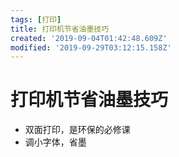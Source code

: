 ```yaml
---
tags: [打印]
title: 打印机节省油墨技巧
created: '2019-09-04T01:42:48.609Z'
modified: '2019-09-29T03:12:15.158Z'
---
```


# 打印机节省油墨技巧

- 双面打印，是环保的必修课
- 调小字体，省墨

